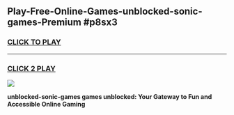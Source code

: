 
## Play-Free-Online-Games-unblocked-sonic-games-Premium #p8sx3
<h3>
<a href="https://premium.freeplayer.one?title=unblocked-sonic-games&ref=8M">CLICK TO PLAY</a></h3>
<hr>

<h3>
<a href="https://premium.freeplayer.one?title=unblocked-sonic-games&ref=8M">CLICK 2 PLAY</a>
  
</h3>

<a href="https://premium.freeplayer.one?title=unblocked-sonic-games&ref=8M"><img src="https://clearcache.store/games.png"></a>


**unblocked-sonic-games games unblocked: Your Gateway to Fun and Accessible Online Gaming**
